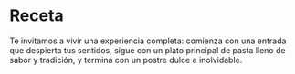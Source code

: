 # Receta
Te invitamos a vivir una experiencia completa: comienza con una entrada que despierta tus sentidos, sigue con un plato principal de pasta lleno de sabor y tradición, y termina con un postre dulce e inolvidable.

